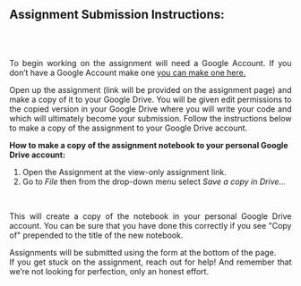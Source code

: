 ## Assignment Submission Instructions:

<br><br>
<p align="justify">
To begin working on the assignment will need a Google Account. If you don’t have a Google Account make one <a href="https://accounts.google.com/signup">you can make one here.</a>
<p/>

<p align="justify">
Open up the assignment (link will be provided on the assignment page) and make a copy of it to your Google Drive. You will be given edit permissions to the copied version in your Google Drive where you will write your code and which will ultimately become your submission. Follow the instructions below to make a copy of the assignment to your Google Drive account.
<p/>

<b> How to make a copy of the assignment notebook to your personal Google Drive account:</b>
<br>
1) Open the Assignment at the view-only assignment link.<br>
2) Go to <i>File</i> then from the drop-down menu select <i>Save a copy in Drive…</i>
<br>
<p align="justify">
This will create a copy of the notebook in your personal Google Drive account. You can be sure that you have done this correctly if you see "Copy of" prepended to the title of the new notebook.
<p/>

<p align="justify">
  Assignments will be submitted using the form at the bottom of the page. <br> If you get stuck on the assignment, reach out for help! And remember that we’re not looking for perfection, only an honest effort.
<p/>
